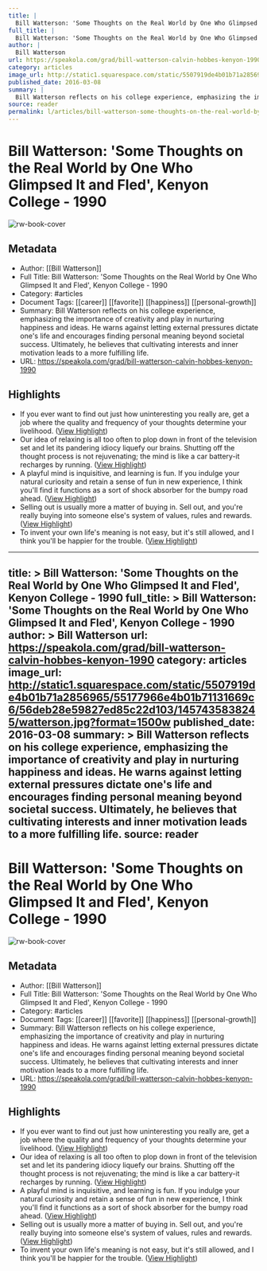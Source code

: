 ```yaml
---
title: |
  Bill Watterson: 'Some Thoughts on the Real World by One Who Glimpsed It and Fled', Kenyon College - 1990
full_title: |
  Bill Watterson: 'Some Thoughts on the Real World by One Who Glimpsed It and Fled', Kenyon College - 1990
author: |
  Bill Watterson
url: https://speakola.com/grad/bill-watterson-calvin-hobbes-kenyon-1990
category: articles
image_url: http://static1.squarespace.com/static/5507919de4b01b71a2856965/55177966e4b01b71131669c6/56deb28e59827ed85c22d103/1457435838245/watterson.jpg?format=1500w
published_date: 2016-03-08
summary: |
  Bill Watterson reflects on his college experience, emphasizing the importance of creativity and play in nurturing happiness and ideas. He warns against letting external pressures dictate one's life and encourages finding personal meaning beyond societal success. Ultimately, he believes that cultivating interests and inner motivation leads to a more fulfilling life.
source: reader
permalink: l/articles/bill-watterson-some-thoughts-on-the-real-world-by-one-who-glimpsed-it-and-fled-kenyon-college-1990
---
```

# Bill Watterson: 'Some Thoughts on the Real World by One Who Glimpsed It and Fled', Kenyon College - 1990

![rw-book-cover](http://static1.squarespace.com/static/5507919de4b01b71a2856965/55177966e4b01b71131669c6/56deb28e59827ed85c22d103/1457435838245/watterson.jpg?format=1500w)

## Metadata
- Author: [[Bill Watterson]]
- Full Title: Bill Watterson: 'Some Thoughts on the Real World by One Who Glimpsed It and Fled', Kenyon College - 1990
- Category: #articles
- Document Tags: [[career]] [[favorite]] [[happiness]] [[personal-growth]] 
- Summary: Bill Watterson reflects on his college experience, emphasizing the importance of creativity and play in nurturing happiness and ideas. He warns against letting external pressures dictate one's life and encourages finding personal meaning beyond societal success. Ultimately, he believes that cultivating interests and inner motivation leads to a more fulfilling life.
- URL: https://speakola.com/grad/bill-watterson-calvin-hobbes-kenyon-1990

## Highlights
- If you ever want to find out just how uninteresting you really are, get a job where the quality and frequency of your thoughts determine your livelihood. ([View Highlight](https://read.readwise.io/read/01je18qdhkb5bha16xch55wv8s))
- Our idea of relaxing is all too often to plop down in front of the television set and let its pandering idiocy liquefy our brains. Shutting off the thought process is not rejuvenating; the mind is like a car battery-it recharges by running. ([View Highlight](https://read.readwise.io/read/01je18r6vrq7d9y4s3xhey5v68))
- A playful mind is inquisitive, and learning is fun. If you indulge your natural curiosity and retain a sense of fun in new experience, I think you'll find it functions as a sort of shock absorber for the bumpy road ahead. ([View Highlight](https://read.readwise.io/read/01je18thhs6jjc05me1sa6jwj6))
- Selling out is usually more a matter of buying in. Sell out, and you're really buying into someone else's system of values, rules and rewards. ([View Highlight](https://read.readwise.io/read/01je19073zvw1yre651vhc6kds))
- To invent your own life's meaning is not easy, but it's still allowed, and I think you'll be happier for the trouble. ([View Highlight](https://read.readwise.io/read/01je1934rvs2tdeqetchgzcna1))


---
title: >
  Bill Watterson: 'Some Thoughts on the Real World by One Who Glimpsed It and Fled', Kenyon College - 1990
full_title: >
  Bill Watterson: 'Some Thoughts on the Real World by One Who Glimpsed It and Fled', Kenyon College - 1990
author: >
  Bill Watterson
url: https://speakola.com/grad/bill-watterson-calvin-hobbes-kenyon-1990
category: articles
image_url: http://static1.squarespace.com/static/5507919de4b01b71a2856965/55177966e4b01b71131669c6/56deb28e59827ed85c22d103/1457435838245/watterson.jpg?format=1500w
published_date: 2016-03-08
summary: >
  Bill Watterson reflects on his college experience, emphasizing the importance of creativity and play in nurturing happiness and ideas. He warns against letting external pressures dictate one's life and encourages finding personal meaning beyond societal success. Ultimately, he believes that cultivating interests and inner motivation leads to a more fulfilling life.
source: reader
---
# Bill Watterson: 'Some Thoughts on the Real World by One Who Glimpsed It and Fled', Kenyon College - 1990

![rw-book-cover](http://static1.squarespace.com/static/5507919de4b01b71a2856965/55177966e4b01b71131669c6/56deb28e59827ed85c22d103/1457435838245/watterson.jpg?format=1500w)

## Metadata
- Author: [[Bill Watterson]]
- Full Title: Bill Watterson: 'Some Thoughts on the Real World by One Who Glimpsed It and Fled', Kenyon College - 1990
- Category: #articles
- Document Tags: [[career]] [[favorite]] [[happiness]] [[personal-growth]] 
- Summary: Bill Watterson reflects on his college experience, emphasizing the importance of creativity and play in nurturing happiness and ideas. He warns against letting external pressures dictate one's life and encourages finding personal meaning beyond societal success. Ultimately, he believes that cultivating interests and inner motivation leads to a more fulfilling life.
- URL: https://speakola.com/grad/bill-watterson-calvin-hobbes-kenyon-1990

## Highlights
- If you ever want to find out just how uninteresting you really are, get a job where the quality and frequency of your thoughts determine your livelihood. ([View Highlight](https://read.readwise.io/read/01je18qdhkb5bha16xch55wv8s))
- Our idea of relaxing is all too often to plop down in front of the television set and let its pandering idiocy liquefy our brains. Shutting off the thought process is not rejuvenating; the mind is like a car battery-it recharges by running. ([View Highlight](https://read.readwise.io/read/01je18r6vrq7d9y4s3xhey5v68))
- A playful mind is inquisitive, and learning is fun. If you indulge your natural curiosity and retain a sense of fun in new experience, I think you'll find it functions as a sort of shock absorber for the bumpy road ahead. ([View Highlight](https://read.readwise.io/read/01je18thhs6jjc05me1sa6jwj6))
- Selling out is usually more a matter of buying in. Sell out, and you're really buying into someone else's system of values, rules and rewards. ([View Highlight](https://read.readwise.io/read/01je19073zvw1yre651vhc6kds))
- To invent your own life's meaning is not easy, but it's still allowed, and I think you'll be happier for the trouble. ([View Highlight](https://read.readwise.io/read/01je1934rvs2tdeqetchgzcna1))


